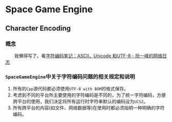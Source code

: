 ﻿# Space Game Engine
## Character Encoding
### 概念
&emsp;&emsp;我懒得写了。看[字符编码笔记：ASCII，Unicode 和UTF-8 - 阮一峰的网络日志](http://www.ruanyifeng.com/blog/2007/10/ascii_unicode_and_utf-8.html)

### `SpaceGameEngine`中关于字符编码问题的相关规定和说明
1. 所有的`Cpp`源代码都必须使用`UTF-8 with BOM`的格式保存。
2. 考虑到不同的平台所主要使用的字符编码是不同的，为了统一字符编码，方便跨平台的使用，我们决定将所有运行时字符串默认的编码设为`UCS2`。
3. 所有跨平台的内容(如文件、网络数据等)在使用时都必须指明一种明确的字符编码。